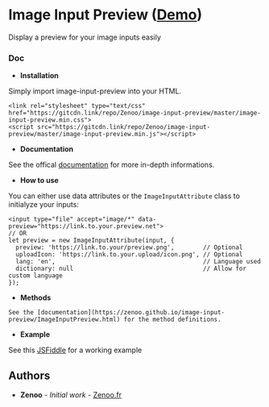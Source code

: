 # Image Input Preview ([Demo](https://jsfiddle.net/Zenoo0/y8v52wpd/))

Display a preview for your image inputs easily

### Doc

* **Installation**

Simply import image-input-preview into your HTML.
```
<link rel="stylesheet" type="text/css" href="https://gitcdn.link/repo/Zenoo/image-input-preview/master/image-input-preview.min.css">
<script src="https://gitcdn.link/repo/Zenoo/image-input-preview/master/image-input-preview.min.js"></script>	
```
* **Documentation**

See the offical [documentation](https://zenoo.github.io/image-input-preview/ImageInputPreview.html) for more in-depth informations.

* **How to use**

You can either use data attributes or the `ImageInputAttribute` class to initialyze your inputs:
```
<input type="file" accept="image/*" data-preview="https://link.to.your.preview.net">
// OR
let preview = new ImageInputAttribute(input, {
  preview: 'https://link.to.your/preview.png',        // Optional
  uploadIcon: 'https://link.to.your.upload/icon.png', // Optional
  lang: 'en',                                         // Language used
  dictionary: null                                    // Allow for custom language
});
```

* **Methods**
```
See the [documentation](https://zenoo.github.io/image-input-preview/ImageInputPreview.html) for the method definitions.
```

* **Example**

See this [JSFiddle](https://jsfiddle.net/Zenoo0/y8v52wpd/) for a working example

## Authors

* **Zenoo** - *Initial work* - [Zenoo.fr](http://zenoo.fr)

